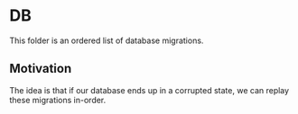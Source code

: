 # DB

This folder is an ordered list of database migrations.

## Motivation

The idea is that if our database ends up in a corrupted state, we can replay these migrations in-order.

